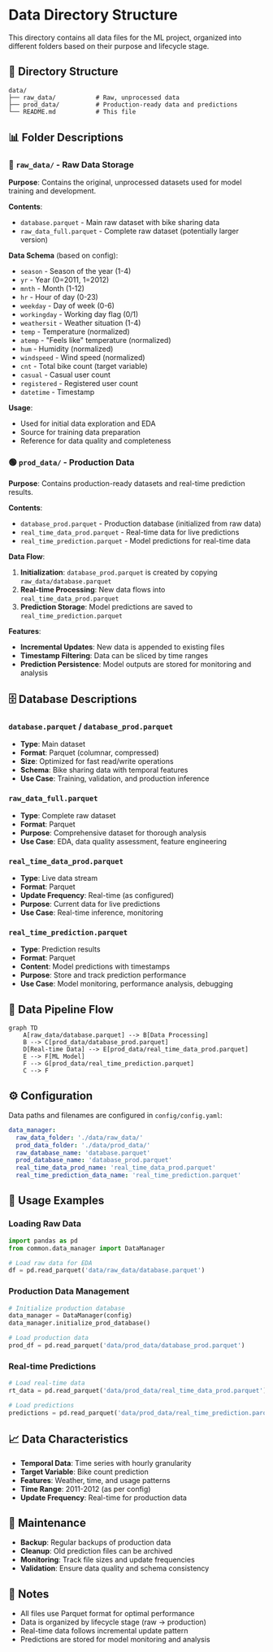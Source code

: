 # Data Directory Structure

This directory contains all data files for the ML project, organized into different folders based on their purpose and lifecycle stage.

## 📁 Directory Structure

```
data/
├── raw_data/           # Raw, unprocessed data
├── prod_data/          # Production-ready data and predictions
└── README.md           # This file
```

## 📊 Folder Descriptions

### 🔵 `raw_data/` - Raw Data Storage

**Purpose**: Contains the original, unprocessed datasets used for model training and development.

**Contents**:
- `database.parquet` - Main raw dataset with bike sharing data
- `raw_data_full.parquet` - Complete raw dataset (potentially larger version)

**Data Schema** (based on config):
- `season` - Season of the year (1-4)
- `yr` - Year (0=2011, 1=2012)
- `mnth` - Month (1-12)
- `hr` - Hour of day (0-23)
- `weekday` - Day of week (0-6)
- `workingday` - Working day flag (0/1)
- `weathersit` - Weather situation (1-4)
- `temp` - Temperature (normalized)
- `atemp` - "Feels like" temperature (normalized)
- `hum` - Humidity (normalized)
- `windspeed` - Wind speed (normalized)
- `cnt` - Total bike count (target variable)
- `casual` - Casual user count
- `registered` - Registered user count
- `datetime` - Timestamp

**Usage**: 
- Used for initial data exploration and EDA
- Source for training data preparation
- Reference for data quality and completeness

### 🟢 `prod_data/` - Production Data

**Purpose**: Contains production-ready datasets and real-time prediction results.

**Contents**:
- `database_prod.parquet` - Production database (initialized from raw data)
- `real_time_data_prod.parquet` - Real-time data for live predictions
- `real_time_prediction.parquet` - Model predictions for real-time data

**Data Flow**:
1. **Initialization**: `database_prod.parquet` is created by copying `raw_data/database.parquet`
2. **Real-time Processing**: New data flows into `real_time_data_prod.parquet`
3. **Prediction Storage**: Model predictions are saved to `real_time_prediction.parquet`

**Features**:
- **Incremental Updates**: New data is appended to existing files
- **Timestamp Filtering**: Data can be sliced by time ranges
- **Prediction Persistence**: Model outputs are stored for monitoring and analysis

## 🗄️ Database Descriptions

### `database.parquet` / `database_prod.parquet`
- **Type**: Main dataset
- **Format**: Parquet (columnar, compressed)
- **Size**: Optimized for fast read/write operations
- **Schema**: Bike sharing data with temporal features
- **Use Case**: Training, validation, and production inference

### `raw_data_full.parquet`
- **Type**: Complete raw dataset
- **Format**: Parquet
- **Purpose**: Comprehensive dataset for thorough analysis
- **Use Case**: EDA, data quality assessment, feature engineering

### `real_time_data_prod.parquet`
- **Type**: Live data stream
- **Format**: Parquet
- **Update Frequency**: Real-time (as configured)
- **Purpose**: Current data for live predictions
- **Use Case**: Real-time inference, monitoring

### `real_time_prediction.parquet`
- **Type**: Prediction results
- **Format**: Parquet
- **Content**: Model predictions with timestamps
- **Purpose**: Store and track prediction performance
- **Use Case**: Model monitoring, performance analysis, debugging

## 🔄 Data Pipeline Flow

```mermaid
graph TD
    A[raw_data/database.parquet] --> B[Data Processing]
    B --> C[prod_data/database_prod.parquet]
    D[Real-time Data] --> E[prod_data/real_time_data_prod.parquet]
    E --> F[ML Model]
    F --> G[prod_data/real_time_prediction.parquet]
    C --> F
```

## ⚙️ Configuration

Data paths and filenames are configured in `config/config.yaml`:

```yaml
data_manager:
  raw_data_folder: './data/raw_data/'
  prod_data_folder: './data/prod_data/'
  raw_database_name: 'database.parquet'
  prod_database_name: 'database_prod.parquet'
  real_time_data_prod_name: 'real_time_data_prod.parquet'
  real_time_prediction_data_name: 'real_time_prediction.parquet'
```

## 🚀 Usage Examples

### Loading Raw Data
```python
import pandas as pd
from common.data_manager import DataManager

# Load raw data for EDA
df = pd.read_parquet('data/raw_data/database.parquet')
```

### Production Data Management
```python
# Initialize production database
data_manager = DataManager(config)
data_manager.initialize_prod_database()

# Load production data
prod_df = pd.read_parquet('data/prod_data/database_prod.parquet')
```

### Real-time Predictions
```python
# Load real-time data
rt_data = pd.read_parquet('data/prod_data/real_time_data_prod.parquet')

# Load predictions
predictions = pd.read_parquet('data/prod_data/real_time_prediction.parquet')
```

## 📈 Data Characteristics

- **Temporal Data**: Time series with hourly granularity
- **Target Variable**: Bike count prediction
- **Features**: Weather, time, and usage patterns
- **Time Range**: 2011-2012 (as per config)
- **Update Frequency**: Real-time for production data

## 🔧 Maintenance

- **Backup**: Regular backups of production data
- **Cleanup**: Old prediction files can be archived
- **Monitoring**: Track file sizes and update frequencies
- **Validation**: Ensure data quality and schema consistency

## 📝 Notes

- All files use Parquet format for optimal performance
- Data is organized by lifecycle stage (raw → production)
- Real-time data follows incremental update pattern
- Predictions are stored for model monitoring and analysis
